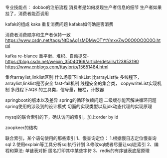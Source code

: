 专业技能点：
dobbo的注册流程
消费者是如何发现生产者信息的细节
生产者如果挂了，消费者能否调用





kafak的组成
kaka 重复消费问题
kafaka如何确是否消费

消费者消费顺序和生产者保持一致
https://www.csdn.net/tags/NtDaAg1sMDMwOTYtYmxvZwO0O0OO0O0O.html

kafka re-blance 重平衡、堆积、自动提交-
https://blog.csdn.net/weixin_35040169/article/details/123853190
https://www.cnblogs.com/ttaylor/p/15651484.html


集合arraylist,linklist区别
什么场景下linkList 比arrayList快
多线程下，arraylist,linklist是否安全
fast-fail机制
线程安全的集合类， copywriteList实现机制
多线程下AQS 的工具类，信号量，栅栏，计数器


springboot的版本以及差异
spring的循环依赖问题
二级缓存能否解决循环问题
spring使用的涉及到的设计模式
切面的实现类型以及jdk动态代理的实现原理


mysql的联合索引的下，确认访问的索引，加上order by id


zoopkeer的结构


联合索引，某个语句使用的那些索引
1、慢查询定位：
    1.根据慢日志定位慢查询sql
    2.使用explain等工具分析sql执行计划
    3.修改sql或者尽量让sql走索引
2、编程和算法:
单链表对折
匿名打印其中某些字符
3、redis的有序链表底层原理

